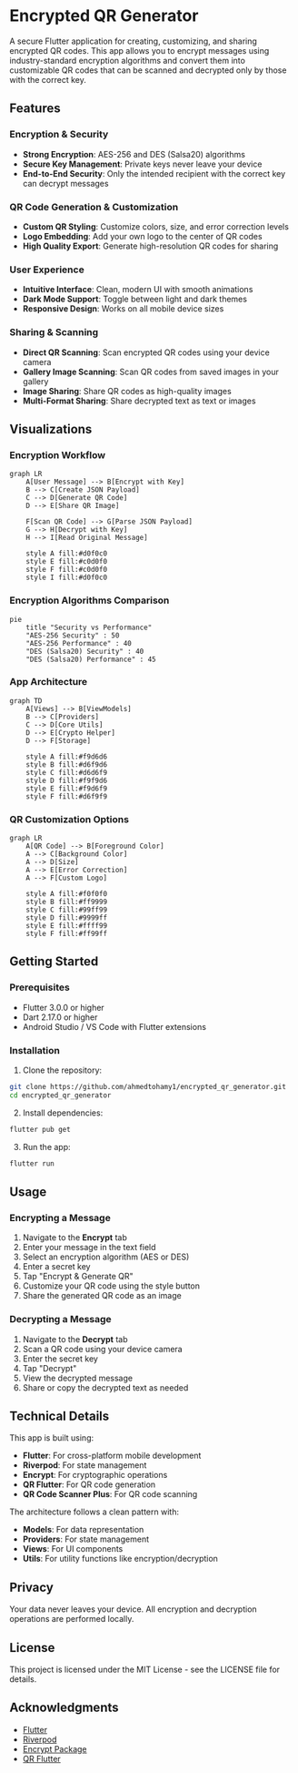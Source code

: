 # Encrypted QR Generator

A secure Flutter application for creating, customizing, and sharing encrypted QR codes. This app allows you to encrypt messages using industry-standard encryption algorithms and convert them into customizable QR codes that can be scanned and decrypted only by those with the correct key.

## Features

### Encryption & Security

- **Strong Encryption**: AES-256 and DES (Salsa20) algorithms
- **Secure Key Management**: Private keys never leave your device
- **End-to-End Security**: Only the intended recipient with the correct key can decrypt messages

### QR Code Generation & Customization

- **Custom QR Styling**: Customize colors, size, and error correction levels
- **Logo Embedding**: Add your own logo to the center of QR codes
- **High Quality Export**: Generate high-resolution QR codes for sharing

### User Experience

- **Intuitive Interface**: Clean, modern UI with smooth animations
- **Dark Mode Support**: Toggle between light and dark themes
- **Responsive Design**: Works on all mobile device sizes

### Sharing & Scanning

- **Direct QR Scanning**: Scan encrypted QR codes using your device camera
- **Gallery Image Scanning**: Scan QR codes from saved images in your gallery
- **Image Sharing**: Share QR codes as high-quality images
- **Multi-Format Sharing**: Share decrypted text as text or images

## Visualizations

### Encryption Workflow

```mermaid
graph LR
    A[User Message] --> B[Encrypt with Key]
    B --> C[Create JSON Payload]
    C --> D[Generate QR Code]
    D --> E[Share QR Image]

    F[Scan QR Code] --> G[Parse JSON Payload]
    G --> H[Decrypt with Key]
    H --> I[Read Original Message]

    style A fill:#d0f0c0
    style E fill:#c0d0f0
    style F fill:#c0d0f0
    style I fill:#d0f0c0
```

### Encryption Algorithms Comparison

```mermaid
pie
    title "Security vs Performance"
    "AES-256 Security" : 50
    "AES-256 Performance" : 40
    "DES (Salsa20) Security" : 40
    "DES (Salsa20) Performance" : 45
```

### App Architecture

```mermaid
graph TD
    A[Views] --> B[ViewModels]
    B --> C[Providers]
    C --> D[Core Utils]
    D --> E[Crypto Helper]
    D --> F[Storage]

    style A fill:#f9d6d6
    style B fill:#d6f9d6
    style C fill:#d6d6f9
    style D fill:#f9f9d6
    style E fill:#f9d6f9
    style F fill:#d6f9f9
```

### QR Customization Options

```mermaid
graph LR
    A[QR Code] --> B[Foreground Color]
    A --> C[Background Color]
    A --> D[Size]
    A --> E[Error Correction]
    A --> F[Custom Logo]

    style A fill:#f0f0f0
    style B fill:#ff9999
    style C fill:#99ff99
    style D fill:#9999ff
    style E fill:#ffff99
    style F fill:#ff99ff
```

## Getting Started

### Prerequisites

- Flutter 3.0.0 or higher
- Dart 2.17.0 or higher
- Android Studio / VS Code with Flutter extensions

### Installation

1. Clone the repository:

```bash
git clone https://github.com/ahmedtohamy1/encrypted_qr_generator.git
cd encrypted_qr_generator
```

2. Install dependencies:

```bash
flutter pub get
```

3. Run the app:

```bash
flutter run
```

## Usage

### Encrypting a Message

1. Navigate to the **Encrypt** tab
2. Enter your message in the text field
3. Select an encryption algorithm (AES or DES)
4. Enter a secret key
5. Tap "Encrypt & Generate QR"
6. Customize your QR code using the style button
7. Share the generated QR code as an image

### Decrypting a Message

1. Navigate to the **Decrypt** tab
2. Scan a QR code using your device camera
3. Enter the secret key
4. Tap "Decrypt"
5. View the decrypted message
6. Share or copy the decrypted text as needed

## Technical Details

This app is built using:

- **Flutter**: For cross-platform mobile development
- **Riverpod**: For state management
- **Encrypt**: For cryptographic operations
- **QR Flutter**: For QR code generation
- **QR Code Scanner Plus**: For QR code scanning

The architecture follows a clean pattern with:

- **Models**: For data representation
- **Providers**: For state management
- **Views**: For UI components
- **Utils**: For utility functions like encryption/decryption

## Privacy

Your data never leaves your device. All encryption and decryption operations are performed locally.

## License

This project is licensed under the MIT License - see the LICENSE file for details.

## Acknowledgments

- [Flutter](https://flutter.dev)
- [Riverpod](https://riverpod.dev)
- [Encrypt Package](https://pub.dev/packages/encrypt)
- [QR Flutter](https://pub.dev/packages/qr_flutter)
